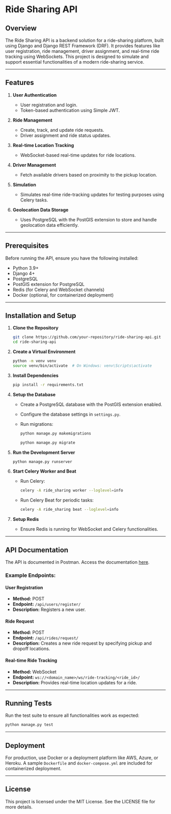 # Ride Sharing API

## Overview

The Ride Sharing API is a backend solution for a ride-sharing platform, built using Django and Django REST Framework (DRF). It provides features like user registration, ride management, driver assignment, and real-time ride tracking using WebSockets. This project is designed to simulate and support essential functionalities of a modern ride-sharing service.

---

## Features

1. **User Authentication**

   * User registration and login.
   * Token-based authentication using Simple JWT.

2. **Ride Management**

   * Create, track, and update ride requests.
   * Driver assignment and ride status updates.

3. **Real-time Location Tracking**

   * WebSocket-based real-time updates for ride locations.

4. **Driver Management**

   * Fetch available drivers based on proximity to the pickup location.

5. **Simulation**

   * Simulates real-time ride-tracking updates for testing purposes using Celery tasks.

6. **Geolocation Data Storage**

   * Uses PostgreSQL with the PostGIS extension to store and handle geolocation data efficiently.

---

## Prerequisites

Before running the API, ensure you have the following installed:

* Python 3.9+
* Django 4+
* PostgreSQL
* PostGIS extension for PostgreSQL
* Redis (for Celery and WebSocket channels)
* Docker (optional, for containerized deployment)

---

## Installation and Setup

1. **Clone the Repository**

   ```bash
   git clone https://github.com/your-repository/ride-sharing-api.git
   cd ride-sharing-api
   ```

2. **Create a Virtual Environment**

   ```bash
   python -m venv venv
   source venv/bin/activate  # On Windows: venv\Scripts\activate
   ```

3. **Install Dependencies**

   ```bash
   pip install -r requirements.txt
   ```

4. **Setup the Database**

   * Create a PostgreSQL database with the PostGIS extension enabled.
   * Configure the database settings in `settings.py`.
   * Run migrations:

     ```bash
     python manage.py makemigrations
     ```
     ```bash
     python manage.py migrate
     ```

5. **Run the Development Server**

   ```bash
   python manage.py runserver
   ```

6. **Start Celery Worker and Beat**

   * Run Celery:

     ```bash
     celery -A ride_sharing worker --loglevel=info
     ```
   * Run Celery Beat for periodic tasks:

     ```bash
     celery -A ride_sharing beat --loglevel=info
     ```

7. **Setup Redis**

   * Ensure Redis is running for WebSocket and Celery functionalities.

---

## API Documentation

The API is documented in Postman. Access the documentation [here](https://documenter.getpostman.com/view/22016828/2sB2j7dpKA).

### Example Endpoints:

#### **User Registration**

* **Method:** POST
* **Endpoint:** `/api/users/register/`
* **Description:** Registers a new user.

#### **Ride Request**

* **Method:** POST
* **Endpoint:** `/api/rides/request/`
* **Description:** Creates a new ride request by specifying pickup and dropoff locations.

#### **Real-time Ride Tracking**

* **Method:** WebSocket
* **Endpoint:** `ws://<domain_name>/ws/ride-tracking/<ride_id>/`
* **Description:** Provides real-time location updates for a ride.

---

## Running Tests

Run the test suite to ensure all functionalities work as expected:

```bash
python manage.py test
```

---

## Deployment

For production, use Docker or a deployment platform like AWS, Azure, or Heroku. A sample `Dockerfile` and `docker-compose.yml` are included for containerized deployment.

---

## License

This project is licensed under the MIT License. See the LICENSE file for more details.
